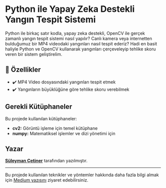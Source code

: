 # Python ile Yapay Zeka Destekli Yangın Tespit Sistemi

Python ile birkaç satır kodla, yapay zeka destekli, OpenCV ile gerçek zamanlı yangın tespit sistemi nasıl yapılır? Canlı kamera veya internetten bulduğumuz bir MP4 videodaki yangınları nasıl tespit ederiz? Hadi en basit haliyle Python ve OpenCV kullanarak yangınları çerçeveleyip tehlike skoru veren bir sistem geliştirelim.

## 🚀 Özellikler

- ✔️ MP4 Video dosyasındaki yangınları tespit etmek
- ✔️ Yangınların büyüklüğüne göre tehlike skoru verebilmek

## Gerekli Kütüphaneler

Bu projede kullanılan kütüphaneler:

- **cv2:** Görüntü işleme için temel kütüphane
- **numpy:** Matematiksel işlemler ve dizi yönetimi için

## Yazar

[**Süleyman Çetiner**](https://medium.com/@suleymancetiner81) tarafından yazılmıştır.

-----

Bu projede kullanılan teknikler ve yöntemler hakkında daha fazla bilgi almak için [Medium yazısını](https://suleymancetiner81.medium.com/python-ile-yapay-zeka-destekli-yang%C4%B1n-tespit-sistemi-e9c2e1b24d60) ziyaret edebilirsiniz.
